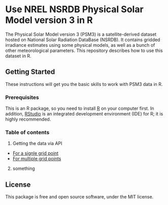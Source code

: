 # Use NREL NSRDB Physical Solar Model version 3 in R

The Physical Solar Model version 3 (PSM3) is a satellite-derived dataset hosted on National Solar Radiation DataBase (NSRDB). It contains gridded irradiance estimates using some physical models, as well as a bunch of other meteorological parameters. This repository describes how to use this dataset in R.

## Getting Started

These instructions will get you the basic skills to work with PSM3 data in R. 

### Prerequisites

This is an R package, so you need to install [R](https://www.r-project.org/) on your computer first. In addition, [RStudio](https://www.rstudio.com/) is an integrated development environment (IDE) for R; it is highly recommended.

### Table of contents

1. Getting the data via API
- [For a signle grid point](Jupyter-R/download-single-point.ipynb)
- [For multiple grid points](Jupyter-R/download-single-point.ipynb)
2. something

## License

This package is free and open source software, under the MIT license.
